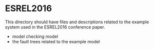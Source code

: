 # ESREL2016
This directory should have files and descriptions related to the example system used in the ESREL2016 conference paper.
  - model checking model
  - the fault trees related to the example model 
